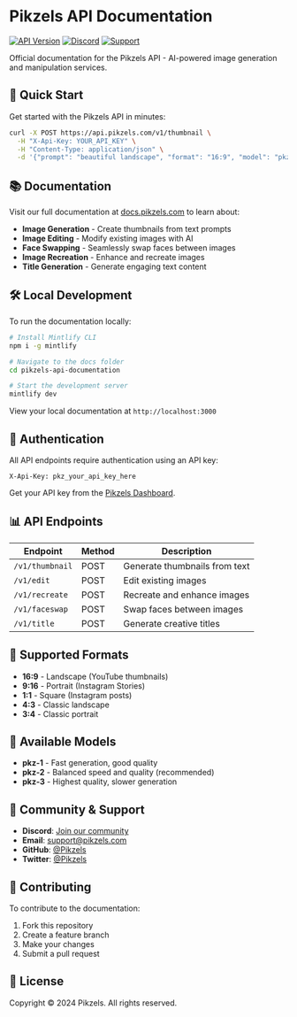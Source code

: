 # Pikzels API Documentation

[![API Version](https://img.shields.io/badge/API-v3.1.0-brightgreen)](https://api.pikzels.com)
[![Discord](https://img.shields.io/badge/Discord-Join%20Community-7289DA)](https://go.pikzels.com/discord)
[![Support](https://img.shields.io/badge/Support-support%40pikzels.com-blue)](mailto:support@pikzels.com)

Official documentation for the Pikzels API - AI-powered image generation and manipulation services.

## 🚀 Quick Start

Get started with the Pikzels API in minutes:

```bash
curl -X POST https://api.pikzels.com/v1/thumbnail \
  -H "X-Api-Key: YOUR_API_KEY" \
  -H "Content-Type: application/json" \
  -d '{"prompt": "beautiful landscape", "format": "16:9", "model": "pkz-2"}'
```

## 📚 Documentation

Visit our full documentation at [docs.pikzels.com](https://docs.pikzels.com) to learn about:

- **Image Generation** - Create thumbnails from text prompts
- **Image Editing** - Modify existing images with AI
- **Face Swapping** - Seamlessly swap faces between images
- **Image Recreation** - Enhance and recreate images
- **Title Generation** - Generate engaging text content

## 🛠️ Local Development

To run the documentation locally:

```bash
# Install Mintlify CLI
npm i -g mintlify

# Navigate to the docs folder
cd pikzels-api-documentation

# Start the development server
mintlify dev
```

View your local documentation at `http://localhost:3000`

## 🔑 Authentication

All API endpoints require authentication using an API key:

```
X-Api-Key: pkz_your_api_key_here
```

Get your API key from the [Pikzels Dashboard](https://google.com).

## 📊 API Endpoints

| Endpoint | Method | Description |
|----------|--------|-------------|
| `/v1/thumbnail` | POST | Generate thumbnails from text |
| `/v1/edit` | POST | Edit existing images |
| `/v1/recreate` | POST | Recreate and enhance images |
| `/v1/faceswap` | POST | Swap faces between images |
| `/v1/title` | POST | Generate creative titles |

## 🎨 Supported Formats

- **16:9** - Landscape (YouTube thumbnails)
- **9:16** - Portrait (Instagram Stories)
- **1:1** - Square (Instagram posts)
- **4:3** - Classic landscape
- **3:4** - Classic portrait

## 🤖 Available Models

- **pkz-1** - Fast generation, good quality
- **pkz-2** - Balanced speed and quality (recommended)
- **pkz-3** - Highest quality, slower generation

## 💬 Community & Support

- **Discord**: [Join our community](https://go.pikzels.com/discord)
- **Email**: [support@pikzels.com](mailto:support@pikzels.com)
- **GitHub**: [@Pikzels](https://github.com/Pikzels)
- **Twitter**: [@Pikzels](https://x.com/Pikzels)

## 📝 Contributing

To contribute to the documentation:

1. Fork this repository
2. Create a feature branch
3. Make your changes
4. Submit a pull request

## 📄 License

Copyright © 2024 Pikzels. All rights reserved.